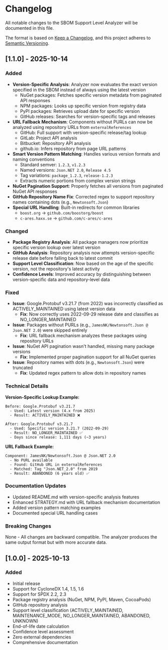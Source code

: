 # Changelog

All notable changes to the SBOM Support Level Analyzer will be documented in this file.

The format is based on [Keep a Changelog](https://keepachangelog.com/en/1.0.0/),
and this project adheres to [Semantic Versioning](https://semver.org/spec/v2.0.0.html).

## [1.1.0] - 2025-10-14

### Added
- **Version-Specific Analysis**: Analyzer now evaluates the exact version specified in the SBOM instead of always using the latest version
  - NuGet packages: Fetches specific version metadata from paginated API responses
  - NPM packages: Looks up specific version from registry data
  - PyPI packages: Retrieves upload date for specific version
  - GitHub releases: Searches for version-specific tags and releases
- **URL Fallback Mechanism**: Components without PURLs can now be analyzed using repository URLs from `externalReferences`
  - GitHub: Full support with version-specific release/tag lookup
  - GitLab: Project API analysis
  - Bitbucket: Repository API analysis
  - github.io: Infers repository from page URL patterns
- **Smart Version Pattern Matching**: Handles various version formats and naming conventions
  - Standard semver: `1.2.3`, `v1.2.3`
  - Named versions: `Json.NET 2.0`, `Release 4.5`
  - Tag variations: `package_1.2.3`, `release-1.2.3`
  - Extracts numeric portions from complex version strings
- **NuGet Pagination Support**: Properly fetches all versions from paginated NuGet API responses
- **GitHub Repository Name Fix**: Corrected regex to support repository names containing dots (e.g., `Newtonsoft.Json`)
- **Special URL Handling**: Built-in redirects for common libraries
  - `boost.org` → `github.com/boostorg/boost`
  - `c-ares.haxx.se` → `github.com/c-ares/c-ares`

### Changed
- **Package Registry Analysis**: All package managers now prioritize specific version lookup over latest version
- **GitHub Analysis**: Repository analysis now attempts version-specific release date before falling back to latest commit
- **Support Level Classification**: Now based on the age of the specific version, not the repository's latest activity
- **Confidence Levels**: Improved accuracy by distinguishing between version-specific data and repository-level data

### Fixed
- **Issue**: Google.Protobuf v3.21.7 (from 2022) was incorrectly classified as ACTIVELY_MAINTAINED using latest version data
  - **Fix**: Now correctly uses 2022-09-29 release date and classifies as NO_LONGER_MAINTAINED
- **Issue**: Packages without PURLs (e.g., `JamesNK/Newtonsoft.Json @ Json.NET 2.0`) were skipped entirely
  - **Fix**: URL fallback mechanism analyzes these packages using repository URLs
- **Issue**: NuGet API pagination wasn't handled, missing many package versions
  - **Fix**: Implemented proper pagination support for all NuGet queries
- **Issue**: Repository names with dots (e.g., `Newtonsoft.Json`) were truncated
  - **Fix**: Updated regex pattern to allow dots in repository names

### Technical Details

**Version-Specific Lookup Example:**
```
Before: Google.Protobuf v3.21.7
  - Used: Latest version (4.x from 2025)
  - Result: ACTIVELY_MAINTAINED ❌

After: Google.Protobuf v3.21.7
  - Used: Specific version 3.21.7 (2022-09-29)
  - Result: NO_LONGER_MAINTAINED ✅
  - Days since release: 1,111 days (~3 years)
```

**URL Fallback Example:**
```
Component: JamesNK/Newtonsoft.Json @ Json.NET 2.0
  - No PURL available
  - Found: GitHub URL in externalReferences
  - Matched: Tag "Json.NET_2.0" from 2019
  - Result: ABANDONED (6 years old) ✅
```

### Documentation Updates
- Updated README.md with version-specific analysis features
- Enhanced STRATEGY.md with URL fallback mechanism documentation
- Added version pattern matching examples
- Documented special URL handling cases

### Breaking Changes
None - All changes are backward compatible. The analyzer produces the same output format but with more accurate data.

## [1.0.0] - 2025-10-13

### Added
- Initial release
- Support for CycloneDX 1.4, 1.5, 1.6
- Support for SPDX 2.2, 2.3
- Package registry analysis (NuGet, NPM, PyPI, Maven, CocoaPods)
- GitHub repository analysis
- Support level classification (ACTIVELY_MAINTAINED, MAINTENANCE_MODE, NO_LONGER_MAINTAINED, ABANDONED, UNKNOWN)
- End-of-life date calculation
- Confidence level assessment
- Zero external dependencies
- Comprehensive documentation

